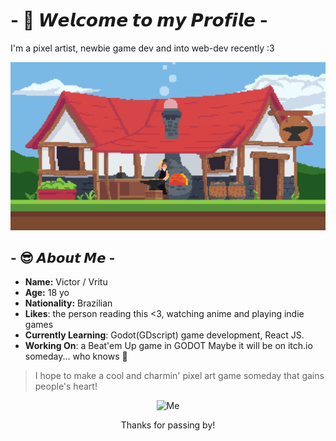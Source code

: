 
<!--
**VrituuRuby/VrituuRuby** is a ✨ _special_ ✨ repository because its `README.md` (this file) appears on your GitHub profile.
Here are some ideas to get you started:
- 🔭 I’m currently working on ...
- 🌱 I’m currently learning ...
- 👯 I’m looking to collaborate on ...
- 🤔 I’m looking for help with ...
- 💬 Ask me about ...
- 📫 How to reach me: ...
- 😄 Pronouns: ...
- ⚡ Fun fact: ...
If you reading this, I love you.
-->

# - 🤠 𝙒𝙚𝙡𝙘𝙤𝙢𝙚 𝙩𝙤 𝙢𝙮 𝙋𝙧𝙤𝙛𝙞𝙡𝙚 -

I'm a pixel artist, newbie game dev and into web-dev recently :3

![Some of my pixelart](https://github.com/VrituuRuby/VrituuRuby/blob/main/blacksmith2.gif)

## - 😎 𝘼𝙗𝙤𝙪𝙩 𝙈𝙚 -

- **Name:** Victor / Vritu
- **Age:** 18 yo
- **Nationality:** Brazilian
- **Likes**: the person reading this <3, watching anime and playing indie games
- **Currently Learning**: Godot(GDscript) game development, React JS.
- **Working On**: a Beat'em Up game in GODOT Maybe it will be on itch.io someday... who knows 🦦

> I hope to make a cool and charmin' pixel art game someday that gains people's heart!

<center>

![Me](https://avatars.githubusercontent.com/u/61244052?v=4)

Thanks for passing by!
</center>